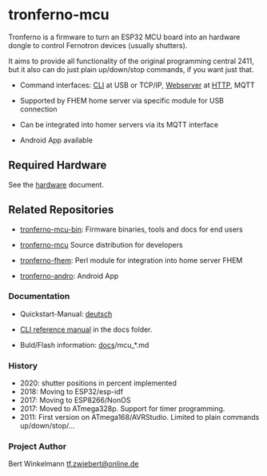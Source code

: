 # tronferno-mcu

  Tronferno is a firmware to turn an ESP32 MCU board into an hardware
  dongle to control Fernotron devices (usually shutters).

  It aims to provide all functionality of the original programming
  central 2411, but it also can do just plain up/down/stop commands,
  if you want just that.

  * Command interfaces: [CLI](docs/CLI.md) at USB or TCP/IP, [Webserver](docs/webserver.md) at [HTTP](docs/http.md), MQTT

  * Supported by FHEM home server via specific module for USB
    connection

  * Can be integrated into homer servers via its MQTT interface

  * Android App available


## Required Hardware

See the [hardware](hardware.md) document.


## Related Repositories

 * [tronferno-mcu-bin](https://github.com/zwiebert/tronferno-mcu-bin): Firmware binaries, tools and docs for end users

 * [tronferno-mcu](https://github.com/zwiebert/tronferno-mcu) Source distribution for developers

 * [tronferno-fhem](https://github.com/zwiebert/tronferno-fhem): Perl module for integration into home server FHEM

 * [tronferno-andro](https://github.com/zwiebert/tronferno-andro): Android App


### Documentation

  * Quickstart-Manual: [deutsch](docs/starter-de.md)

  * [CLI reference manual](https://github.com/zwiebert/tronferno-mcu/blob/master/docs/CLI.md) in the docs folder.

  * Buld/Flash information: [docs](https://github.com/zwiebert/tronferno-mcu/blob/master/docs/)/mcu_*.md


### History
 * 2020: shutter positions in percent implemented
 * 2018: Moving to ESP32/esp-idf
 * 2017: Moving to ESP8266/NonOS
 * 2017: Moved to ATmega328p. Support for timer programming.
 * 2011: First version on ATmega168/AVRStudio. Limited to plain commands up/down/stop/...

### Project Author

Bert Winkelmann <tf.zwiebert@online.de>
